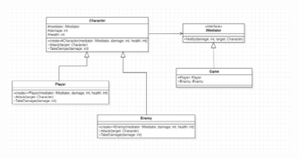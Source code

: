 ![image](https://github.com/RedRabel99/23-Design-patterns-challange/blob/main/Mediator/Diagram.jpg)
